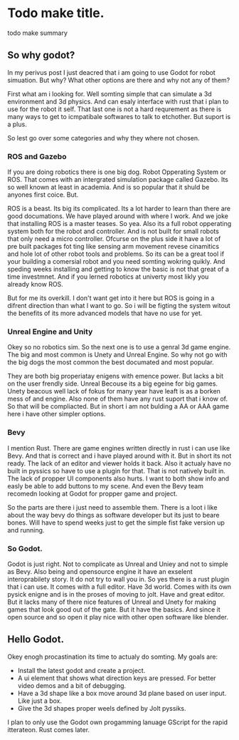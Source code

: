 # Todo make title.

todo make summary

## So why godot?

In my perivus post I just deacred that i am going to use Godot for robot simuation. But why? What other options are there and why not any of them?

First what am i looking for. Well somting simple that can simulate a 3d environment and 3d physics. And can esaly interface with rust that i plan to use for the robot it self. That last one is not a hard requrement as there is many ways to get to icmpatibale softwares to talk to etchother. But suport is a plus.

So lest go over some categories and why they where not chosen.

### ROS and Gazebo

If you are doing robotics there is one big dog. Robot Opperating System or ROS. That comes with an intergrated simulation package called Gazebo. Its so well known at least in academia. And is so popular that it shuld be anyones first coice. But.

ROS is a beast. Its big its complicated. Its a lot harder to learn than there are good documations. We have played around with where I work. And we joke that installing ROS is a master teases. So yea. Also its a full robot opperating system both for the robot and controller. And is not built for small robots that only need a micro controller. Ofcurse on the plus side it have a lot of pre built packages fot ting like sensing arm movement revese cinamitics and hole lot of other robot tools and problems. So its can be a great tool if your building a comersial robot and you need somting wokring quikly. And speding weeks installing and getting to know the basic is not that great of a time investmnet. And if you lerned robotics at univerty most likly you already know ROS.

But for me its overkill. I don't want get into it here but ROS is going in a difrent direction than what I want to go. So i will be figting the system witout the benefits of its more advanced models that have no use for yet.

### Unreal Engine and Unity

Okey so no robotics sim. So the next one is to use a genral 3d game engine. The big and most common is Unety and Unreal Engine. So why not go with the big dogs the most common the best documated and most popular. 

They are both big properiatay enigens with emence power. But lacks a bit on the user frendly side. Unreal Becouse its a big egeine for big games. Unety beacous well lack of fokus for many year have leaft is as a borken mess of and engine. Also none of them have any rust suport that i know of. So that will be compliacted. But in short i am not bulding a AA or AAA game here i have other simpler options.

### Bevy

I mention Rust. There are game engines written directly in rust i can use like Bevy. And that is correct and i have played around with it. But in short its not ready. The lack of an editor and viewer holds it back. Also it actualy have no built in pyssics so have to use a plugin for that. That is not natively built in. The lack of propper UI components also hurts. I want to both show info and easly be able to add buttons to my scene. And even the Bevy team recomedn looking at Godot for propper game and project. 

So the parts are there i just need to assemble them. There is a loot i like about the way bevy do things as software developer but its just to beare bones. Will have to spend weeks just to get the simple fist fake version up and running.

### So Godot.
Godot is just right. Not to complicate as Unreal and Uniey and not to simple as Bevy. Also being and opensource engine it have an exselent interoprabilety story. It do not try to wall you in. So yes there is a rust plugin that i can use. It comes with a full editor. Have 3d world. Comes with its own pysick enigne and is in the proses of moving to jolt. Have and great editor. But it lacks many of there nice features of Unreal and Unety for making games that look good out of the gate. But it have the basics. And since it open source and so open it play nice with other open software like blender.

## Hello Godot.

Okey enogh procastination its time to actualy do somting. My goals are:

- Install the latest godot and create a project.
- A ui element that shows what direction keys are pressed. For better video demos and a bit of debugging.
- Have a 3d shape like a box move around 3d plane based on user input. Like just a box.
- Give the 3d shapes proper weels defined by Jolt pyssiks.

I plan to only use the Godot own progamming lanuage GScript for the rapid itterateon. Rust comes later.